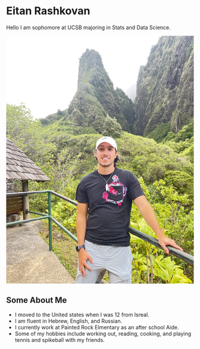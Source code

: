 # Eitan Rashkovan
Hello I am sophomore at UCSB majoring in Stats and Data Science.
 
![Eitan Hawaii](images/Eitan_Hawaii.jpg)

## Some About Me
- I moved to the United states when I was 12 from Isreal.
- I am fluent in Hebrew, English, and Russian.
- I currently work at Painted Rock Elmentary as an after school Aide.
- Some of my hobbies include working out, reading, cooking, and playing tennis and spikeball with my friends.
